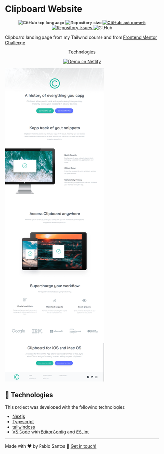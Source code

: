 # Clipboard Website

<p align="center">
  <img alt="GitHub top language" src="https://img.shields.io/github/languages/top/pablonatan/clipboard.svg">

  <img alt="Repository size" src="https://img.shields.io/github/repo-size/pablonatan/clipboard.svg">
  <a href="https://github.com/pablonatan/clipboard/commits/main">
    <img alt="GitHub last commit" src="https://img.shields.io/github/last-commit/pablonatan/clipboard.svg">
  </a>

  <a href="https://github.com/pablonatan/clipboard/issues">
    <img alt="Repository issues" src="https://img.shields.io/github/issues/pablonatan/clipboard.svg">
  </a>

  <img alt="GitHub" src="https://img.shields.io/github/license/pablonatan/clipboard.svg">
</p>

Clipboard landing page from my Tailwind course and from [Frontend Mentor Challenge](https://www.frontendmentor.io/challenges/clipboard-landing-page-5cc9bccd6c4c91111378ecb9)

<p align="center">
  <a href="#rocket-technologies">Technologies</a>
</p>

<p align="center">
  <a href="https://phenomenal-squirrel-ff25bf.netlify.app/" target="_blank">
    <img alt="Demo on Netlify" src="https://raw.githubusercontent.com/PabloNatan/clipboard/main/public/button.png">
  </a>
</p>

![Alt text](images/clipboard.png)

## :rocket: Technologies

This project was developed with the following technologies:

- [Nextjs](https://nextjs.org/)
- [Typescript][ts]
- [tailwindcss](https://tailwindcss.com/)
- [VS Code][vscode] with [EditorConfig][vceditconfig] and [ESLint][vceslint]

---

Made with ♥ by Pablo Santos :wave: [Get in touch!](https://www.linkedin.com/in/pablo-santos-a241b621b/)

[ts]: https://www.typescriptlang.org
[vscode]: https://code.visualstudio.com/
[yarn]: https://yarnpkg.com/
[vceditconfig]: https://marketplace.visualstudio.com/items?itemName=EditorConfig.EditorConfig
[vceslint]: https://marketplace.visualstudio.com/items?itemName=dbaeumer.vscode-eslint
